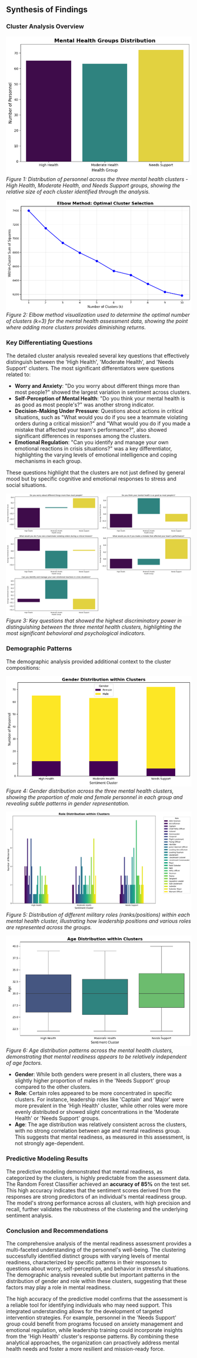 
## Synthesis of Findings

### Cluster Analysis Overview

![Mental Health Groups Distribution](assets/mental%20health%20groups%20distribution.png)
*Figure 1: Distribution of personnel across the three mental health clusters - High Health, Moderate Health, and Needs Support groups, showing the relative size of each cluster identified through the analysis.*

![Elbow Method](assets/elbow%20method.png)
*Figure 2: Elbow method visualization used to determine the optimal number of clusters (k=3) for the mental health assessment data, showing the point where adding more clusters provides diminishing returns.*

### Key Differentiating Questions

The detailed cluster analysis revealed several key questions that effectively distinguish between the 'High Health', 'Moderate Health', and 'Needs Support' clusters. The most significant differentiators were questions related to:

- **Worry and Anxiety**: "Do you worry about different things more than most people?" showed the largest variation in sentiment across clusters.
- **Self-Perception of Mental Health**: "Do you think your mental health is as good as most people's?" was another strong indicator.
- **Decision-Making Under Pressure**: Questions about actions in critical situations, such as "What would you do if you see a teammate violating orders during a critical mission?" and "What would you do if you made a mistake that affected your team's performance?", also showed significant differences in responses among the clusters.
- **Emotional Regulation**: "Can you identify and manage your own emotional reactions in crisis situations?" was a key differentiator, highlighting the varying levels of emotional intelligence and coping mechanisms in each group.

These questions highlight that the clusters are not just defined by general mood but by specific cognitive and emotional responses to stress and social situations.

![Questions That Classified the Most](assets/questions%20that%20classified%20the%20most.png)
*Figure 3: Key questions that showed the highest discriminatory power in distinguishing between the three mental health clusters, highlighting the most significant behavioral and psychological indicators.*

### Demographic Patterns

The demographic analysis provided additional context to the cluster compositions:

![Gender Distribution](assets/gender%20distribution.png)
*Figure 4: Gender distribution across the three mental health clusters, showing the proportion of male and female personnel in each group and revealing subtle patterns in gender representation.*

![Role Distribution Within Clusters](assets/Role%20distribution%20withi%20clusters.png)
*Figure 5: Distribution of different military roles (ranks/positions) within each mental health cluster, illustrating how leadership positions and various roles are represented across the groups.*

![Age Distribution with Clusters](assets/Age%20Distribution%20with%20clusters.png)
*Figure 6: Age distribution patterns across the mental health clusters, demonstrating that mental readiness appears to be relatively independent of age factors.*

- **Gender**: While both genders were present in all clusters, there was a slightly higher proportion of males in the 'Needs Support' group compared to the other clusters.
- **Role**: Certain roles appeared to be more concentrated in specific clusters. For instance, leadership roles like 'Captain' and 'Major' were more prevalent in the 'High Health' cluster, while other roles were more evenly distributed or showed slight concentrations in the 'Moderate Health' or 'Needs Support' groups.
- **Age**: The age distribution was relatively consistent across the clusters, with no strong correlation between age and mental readiness group. This suggests that mental readiness, as measured in this assessment, is not strongly age-dependent.

### Predictive Modeling Results

The predictive modeling demonstrated that mental readiness, as categorized by the clusters, is highly predictable from the assessment data. The Random Forest Classifier achieved an **accuracy of 85%** on the test set. This high accuracy indicates that the sentiment scores derived from the responses are strong predictors of an individual's mental readiness group. The model's strong performance across all clusters, with high precision and recall, further validates the robustness of the clustering and the underlying sentiment analysis.

### Conclusion and Recommendations

The comprehensive analysis of the mental readiness assessment provides a multi-faceted understanding of the personnel's well-being. The clustering successfully identified distinct groups with varying levels of mental readiness, characterized by specific patterns in their responses to questions about worry, self-perception, and behavior in stressful situations. The demographic analysis revealed subtle but important patterns in the distribution of gender and role within these clusters, suggesting that these factors may play a role in mental readiness.

The high accuracy of the predictive model confirms that the assessment is a reliable tool for identifying individuals who may need support. This integrated understanding allows for the development of targeted intervention strategies. For example, personnel in the 'Needs Support' group could benefit from programs focused on anxiety management and emotional regulation, while leadership training could incorporate insights from the 'High Health' cluster's response patterns. By combining these analytical approaches, the organization can proactively address mental health needs and foster a more resilient and mission-ready force.
